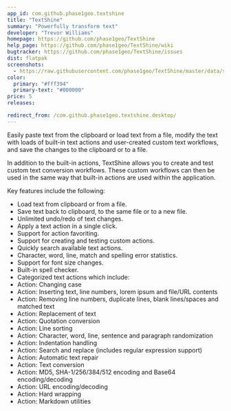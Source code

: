 ```yaml
---
app_id: com.github.phase1geo.textshine
title: "TextShine"
summary: "Powerfully transform text"
developer: "Trevor Williams"
homepage: https://github.com/phase1geo/TextShine
help_page: https://github.com/phase1geo/TextShine/wiki
bugtracker: https://github.com/phase1geo/TextShine/issues
dist: flatpak
screenshots:
  - https://raw.githubusercontent.com/phase1geo/TextShine/master/data/screenshots/screenshot-actions.png
color:
  primary: "#fff394"
  primary-text: "#000000"
price: 5
releases:

redirect_from: /com.github.phase1geo.textshine.desktop/
---
```


<p>Easily paste text from the clipboard or load text from a file, modify the text with loads of built-in text actions and user-created custom text workflows, and save the changes to the clipboard or to a file.</p>
<p>In addition to the built-in actions, TextShine allows you to create and test custom text conversion workflows. These custom workflows can then be used in the same way that built-in actions are used within the application.</p>
<p>Key features include the following:</p>
<ul>
<li>Load text from clipboard or from a file.</li>
<li>Save text back to clipboard, to the same file or to a new file.</li>
<li>Unlimited undo/redo of text changes.</li>
<li>Apply a text action in a single click.</li>
<li>Support for action favoriting.</li>
<li>Support for creating and testing custom actions.</li>
<li>Quickly search available text actions.</li>
<li>Character, word, line, match and spelling error statistics.</li>
<li>Support for font size changes.</li>
<li>Built-in spell checker.</li>
<li>Categorized text actions which include:</li>
<li>Action: Changing case</li>
<li>Action: Inserting text, line numbers, lorem ipsum and file/URL contents</li>
<li>Action: Removing line numbers, duplicate lines, blank lines/spaces and matched text</li>
<li>Action: Replacement of text</li>
<li>Action: Quotation conversion</li>
<li>Action: Line sorting</li>
<li>Action: Character, word, line, sentence and paragraph randomization</li>
<li>Action: Indentation handling</li>
<li>Action: Search and replace (includes regular expression support)</li>
<li>Action: Automatic text repair</li>
<li>Action: Text conversion</li>
<li>Action: MD5, SHA-1/256/384/512 encoding and Base64 encoding/decoding</li>
<li>Action: URL encoding/decoding</li>
<li>Action: Hard wrapping</li>
<li>Action: Markdown utilities</li>
</ul>